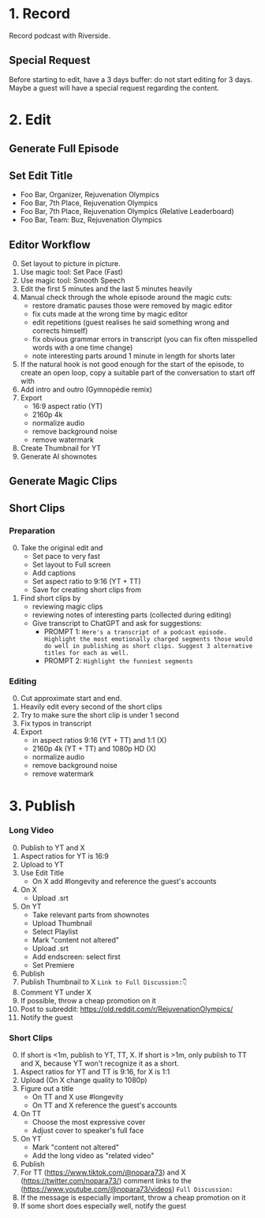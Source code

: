 # 1. Record

Record podcast with Riverside.

## Special Request

Before starting to edit, have a 3 days buffer: do not start editing for 3 days. Maybe a guest will have a special request regarding the content.

# 2. Edit

## Generate Full Episode

## Set Edit Title

- Foo Bar, Organizer, Rejuvenation Olympics
- Foo Bar, 7th Place, Rejuvenation Olympics
- Foo Bar, 7th Place, Rejuvenation Olympics (Relative Leaderboard)
- Foo Bar, Team: Buz, Rejuvenation Olympics

## Editor Workflow

0. Set layout to picture in picture.
0. Use magic tool: Set Pace (Fast)
0. Use magic tool: Smooth Speech
0. Edit the first 5 minutes and the last 5 minutes heavily
0. Manual check through the whole episode around the magic cuts:
   - restore dramatic pauses those were removed by magic editor
   - fix cuts made at the wrong time by magic editor
   - edit repetitions (guest realises he said something wrong and corrects himself)
   - fix obvious grammar errors in transcript (you can fix often misspelled words with a one time change)
   - note interesting parts around 1 minute in length for shorts later
0. If the natural hook is not good enough for the start of the episode, to create an open loop, copy a suitable part of the conversation to start off with
0. Add intro and outro (Gymnopédie remix)
0. Export
   - 16:9 aspect ratio (YT)
   - 2160p 4k
   - normalize audio
   - remove background noise
   - remove watermark
0. Create Thumbnail for YT
0. Generate AI shownotes

## Generate Magic Clips

## Short Clips

### Preparation

0. Take the original edit and
   - Set pace to very fast
   - Set layout to Full screen
   - Add captions
   - Set aspect ratio to 9:16 (YT + TT)
   - Save for creating short clips from
0. Find short clips by
   - reviewing magic clips
   - reviewing notes of interesting parts (collected during editing)
   - Give transcript to ChatGPT and ask for suggestions:
      - PROMPT 1: `Here's a transcript of a podcast episode. Highlight the most emotionally charged segments those would do well in publishing as short clips. Suggest 3 alternative titles for each as well.`
      - PROMPT 2: `Highlight the funniest segments`
  
### Editing

0. Cut approximate start and end.
0. Heavily edit every second of the short clips
0. Try to make sure the short clip is under 1 second
0. Fix typos in transcript
0. Export
   - in aspect ratios 9:16 (YT + TT) and 1:1 (X)
   - 2160p 4k (YT + TT) and 1080p HD (X)
   - normalize audio
   - remove background noise
   - remove watermark

# 3. Publish

### Long Video

0. Publish to YT and X
0. Aspect ratios for YT is 16:9
0. Upload to YT
0. Use Edit Title
   - On X add #longevity and reference the guest's accounts
0. On X
   - Upload .srt
0. On YT
   - Take relevant parts from shownotes
   - Upload Thumbnail
   - Select Playlist
   - Mark "content not altered"
   - Upload .srt
   - Add endscreen: select first
   - Set Premiere
0. Publish
0. Publish Thumbnail to X `Link to Full Discussion:👇`
0. Comment YT under X
0. If possible, throw a cheap promotion on it
0. Post to subreddit: https://old.reddit.com/r/RejuvenationOlympics/
0. Notify the guest

### Short Clips

0. If short is <1m, publish to YT, TT, X. If short is >1m, only publish to TT and X, because YT won't recognize it as a short.
0. Aspect ratios for YT and TT is 9:16, for X is 1:1
0. Upload (On X change quality to 1080p)
0. Figure out a title
   - On TT and X use #longevity
   - On TT and X reference the guest's accounts
0. On TT
   - Choose the most expressive cover
   - Adjust cover to speaker's full face
0. On YT
   - Mark "content not altered"
   - Add the long video as "related video"
0. Publish
0. For TT (https://www.tiktok.com/@nopara73) and X (https://twitter.com/nopara73/) comment links to the (https://www.youtube.com/@nopara73/videos) `Full Discussion: `
0. If the message is especially important, throw a cheap promotion on it
0. If some short does especially well, notify the guest
